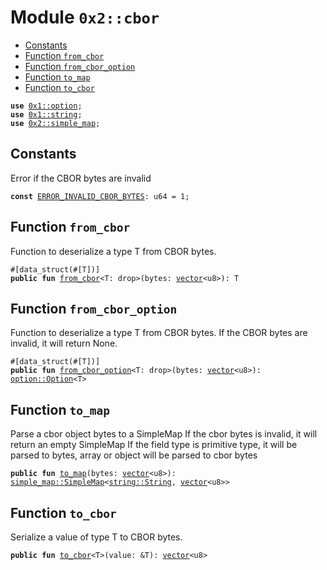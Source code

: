 
<a id="0x2_cbor"></a>

# Module `0x2::cbor`



-  [Constants](#@Constants_0)
-  [Function `from_cbor`](#0x2_cbor_from_cbor)
-  [Function `from_cbor_option`](#0x2_cbor_from_cbor_option)
-  [Function `to_map`](#0x2_cbor_to_map)
-  [Function `to_cbor`](#0x2_cbor_to_cbor)


<pre><code><b>use</b> <a href="">0x1::option</a>;
<b>use</b> <a href="">0x1::string</a>;
<b>use</b> <a href="simple_map.md#0x2_simple_map">0x2::simple_map</a>;
</code></pre>



<a id="@Constants_0"></a>

## Constants


<a id="0x2_cbor_ERROR_INVALID_CBOR_BYTES"></a>

Error if the CBOR bytes are invalid


<pre><code><b>const</b> <a href="cbor.md#0x2_cbor_ERROR_INVALID_CBOR_BYTES">ERROR_INVALID_CBOR_BYTES</a>: u64 = 1;
</code></pre>



<a id="0x2_cbor_from_cbor"></a>

## Function `from_cbor`

Function to deserialize a type T from CBOR bytes.


<pre><code>#[data_struct(#[T])]
<b>public</b> <b>fun</b> <a href="cbor.md#0x2_cbor_from_cbor">from_cbor</a>&lt;T: drop&gt;(bytes: <a href="">vector</a>&lt;u8&gt;): T
</code></pre>



<a id="0x2_cbor_from_cbor_option"></a>

## Function `from_cbor_option`

Function to deserialize a type T from CBOR bytes.
If the CBOR bytes are invalid, it will return None.


<pre><code>#[data_struct(#[T])]
<b>public</b> <b>fun</b> <a href="cbor.md#0x2_cbor_from_cbor_option">from_cbor_option</a>&lt;T: drop&gt;(bytes: <a href="">vector</a>&lt;u8&gt;): <a href="_Option">option::Option</a>&lt;T&gt;
</code></pre>



<a id="0x2_cbor_to_map"></a>

## Function `to_map`

Parse a cbor object bytes to a SimpleMap
If the cbor bytes is invalid, it will return an empty SimpleMap
If the field type is primitive type, it will be parsed to bytes, array or object will be parsed to cbor bytes


<pre><code><b>public</b> <b>fun</b> <a href="cbor.md#0x2_cbor_to_map">to_map</a>(bytes: <a href="">vector</a>&lt;u8&gt;): <a href="simple_map.md#0x2_simple_map_SimpleMap">simple_map::SimpleMap</a>&lt;<a href="_String">string::String</a>, <a href="">vector</a>&lt;u8&gt;&gt;
</code></pre>



<a id="0x2_cbor_to_cbor"></a>

## Function `to_cbor`

Serialize a value of type T to CBOR bytes.


<pre><code><b>public</b> <b>fun</b> <a href="cbor.md#0x2_cbor_to_cbor">to_cbor</a>&lt;T&gt;(value: &T): <a href="">vector</a>&lt;u8&gt;
</code></pre>
